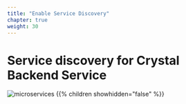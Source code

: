 ```yaml
---
title: "Enable Service Discovery"
chapter: true
weight: 30
---
```


# Service discovery for Crystal Backend Service

![microservices](/images/crystal.svg)
{{% children showhidden="false" %}}
